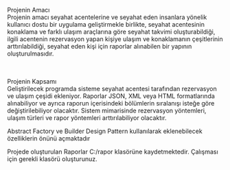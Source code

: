 Projenin Amacı <br/>
Projenin amacı seyahat acentelerine ve seyahat eden insanlara yönelik kullanıcı dostu bir uygulama geliştirmekle birlikte, seyahat acentesinin konaklama ve farklı ulaşım araçlarına göre seyahat takvimi oluşturabildiği, ilgili acentenin rezervasyon yapan kişiye ulaşım ve konaklamanın çeşitlerinin arttırılabildiği, seyahat eden kişi için raporlar alınabilen bir yapının oluşturulmasıdır.

<br/><br/>Projenin Kapsamı <br/>
Geliştirilecek programda sisteme seyahat acentesi tarafından rezervasyon ve ulaşım çeşidi ekleniyor. Raporlar JSON, XML veya HTML formatlarında alınabiliyor ve ayrıca raporun içerisindeki bölümlerin sıralanışı isteğe göre değiştirilebiliyor olacaktır. Sistem mimarisinde rezervasyon yöntemleri, ulaşım türleri ve rapor yöntemleri arttırılabiliyor olacaktır. 
 
 Abstract Factory ve Builder Design Pattern kullanılarak eklenebilecek özelliklerin önünü açmaktadır
 
Projede oluşturulan Raporlar C:/rapor klasörüne kaydetmektedir.
Çalışması için gerekli klasörü oluşturunuz.
